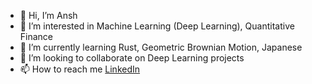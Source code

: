 - 👋 Hi, I’m Ansh
- 👀 I’m interested in Machine Learning (Deep Learning), Quantitative Finance
- 🌱 I’m currently learning Rust, Geometric Brownian Motion, Japanese
- 💞️ I’m looking to collaborate on Deep Learning projects
- 📫 How to reach me [LinkedIn](linkedin.com/in/anshuman-singh-3b2496142)

<!---
MrMoneyInTheBank/MrMoneyInTheBank is a ✨ special ✨ repository because its `README.md` (this file) appears on your GitHub profile.
You can click the Preview link to take a look at your changes.
--->
